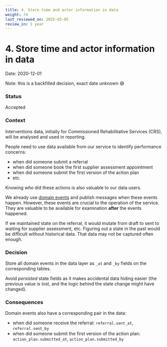 ```yaml
---
title: 4. Store time and actor information in data
weight: 74
last_reviewed_on: 2025-03-05
review_in: 1 year
---
```


# 4. Store time and actor information in data

Date: 2020-12-01

Note: this is a backfilled decision, exact date unknown 😅

### Status

Accepted

### Context

Interventions data, initially for Commissioned Rehabilitative Services (CRS), will be analysed and used in reporting.

People need to use data available from our service to identify performance concerns:

- when did someone submit a referral
- when did someone book the first supplier assessment appointment
- when did someone submit the first version of the action plan
- etc.

Knowing _who_ did these actions is also valuable to our data users.

We already use [domain events](./0002-decouple-with-events.html) and publish messages when these events happen.
However, these events are crucial to the operation of the service. They are valuable to be available for
examination **after** the events happened.

If we maintained state on the referral, it would mutate from draft to sent to waiting for supplier assessment, etc.
Figuring out a state in the past would be difficult without historical data. That data may not be captured often enough.

### Decision

Store all domain events in the data layer as `_at` and `_by` fields on the corresponding tables.

Avoid _persisted_ state fields as it makes accidental data hiding easier (the previous value is lost,
and the logic behind the state change might have changed).

### Consequences

Domain events also have a corresponding pair in the data:

- when did someone receive the referral: `referral.sent_at`, `referral.sent_by`
- when did someone submit the first version of the action plan: `action_plan.submitted_at`, `action_plan.submitted_by`
